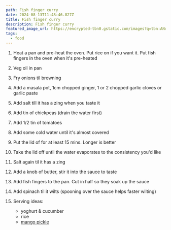 ```yaml
---
path: Fish finger curry
date: 2024-08-13T11:48:46.827Z
title: Fish finger curry
description: Fish finger curry
featured_image_url: https://encrypted-tbn0.gstatic.com/images?q=tbn:ANd9GcRCUXFTjrXyswDpF1plezLG0nxL4k8RuuZLTWm9spThbpHCg7VpW6dk-J9_Wc-gKLl7Hu4&usqp=CAU
tags:
  - food
---
```

1. H﻿eat a pan and pre-heat the oven.  Put rice on if you want it. Put fish fingers in the oven when it's pre-heated
2. Veg oil in pan
3. Fry onions til browning
4. Add a masala pot, 1cm chopped ginger, 1 or 2 chopped garlic cloves or garlic paste
5. A﻿dd salt till it has a zing when you taste it
6. A﻿dd tin of chickpeas (drain the water first)
7. A﻿dd 1/2 tin of tomatoes
8. A﻿dd some cold water until it's almost covered
9. P﻿ut the lid of for at least 15 mins. Longer is better
10. T﻿ake the lid off until the water evaporates to the consistency you'd like 
11. S﻿alt again til it has a zing
12. A﻿dd a knob of butter, stir it into the sauce to taste
13. A﻿dd fish fingers to the pan. Cut in half so they soak up the sauce
14. A﻿dd spinach til it wilts (spooning over the sauce helps faster wilting)
15. S﻿erving ideas: 

    * y﻿oghurt & cucumber
    * r﻿ice
    * [m﻿ango pickle](https://www.amazon.co.uk/Pataks-Mango-pickle-Medium-283g/dp/B01EFWTOFK/ref=asc_df_B01EFWTOFK/?tag=googshopuk-21&linkCode=df0&hvadid=696285193871&hvpos=&hvnetw=g&hvrand=6263333532463402838&hvpone=&hvptwo=&hvqmt=&hvdev=c&hvdvcmdl=&hvlocint=&hvlocphy=9046889&hvtargid=pla-2281435177178&psc=1&mcid=85a51040b7f3383291efe6b1ae537602&hvocijid=6263333532463402838-B01EFWTOFK-&hvexpln=74&gad_source=1)